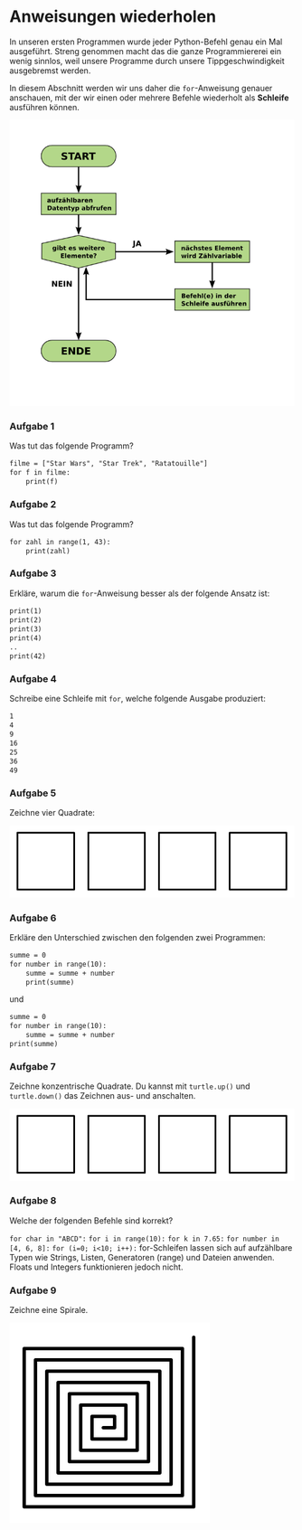 
# Anweisungen wiederholen

In unseren ersten Programmen wurde jeder Python-Befehl genau ein Mal ausgeführt. Streng genommen macht das die ganze Programmiererei ein wenig sinnlos, weil unsere Programme durch unsere Tippgeschwindigkeit ausgebremst werden.

In diesem Abschnitt werden wir uns daher die `for`-Anweisung genauer anschauen, mit der wir einen oder mehrere Befehle wiederholt als **Schleife** ausführen können.

![Schleife](schleife_python.png)

### Aufgabe 1

Was tut das folgende Programm?

    filme = ["Star Wars", "Star Trek", "Ratatouille"]
    for f in filme:
        print(f)

### Aufgabe 2

Was tut das folgende Programm?

    for zahl in range(1, 43):
        print(zahl)


### Aufgabe 3

Erkläre, warum die `for`-Anweisung besser als der folgende Ansatz ist:

    print(1)
    print(2)
    print(3)
    print(4)
    ..
    print(42)


### Aufgabe 4

Schreibe eine Schleife mit `for`, welche folgende Ausgabe produziert:

    1
    4
    9
    16
    25
    36
    49


### Aufgabe 5

Zeichne vier Quadrate:

![](four_squares.svg)

### Aufgabe 6

Erkläre den Unterschied zwischen den folgenden zwei Programmen:

    summe = 0
    for number in range(10):
        summe = summe + number
        print(summe)

und

    summe = 0
    for number in range(10):
        summe = summe + number
    print(summe)


### Aufgabe 7

Zeichne konzentrische Quadrate. Du kannst mit `turtle.up()` und `turtle.down()` das Zeichnen aus- und anschalten.

![](four_squares.svg)



### Aufgabe 8

<quiz name="">
    <question multiple>
        <p>Welche der folgenden Befehle sind korrekt?</p>
        <answer correct><code>for char in "ABCD":</code></answer>
        <answer correct><code>for i in range(10):</code></answer>
        <answer><code>for k in 7.65:</code></answer>
        <answer correct><code>for number in [4, 6, 8]:</code></answer>
        <answer><code>for (i=0; i&lt;10; i++):</code></answer>
        <explanation>for-Schleifen lassen sich auf aufzählbare Typen wie Strings, Listen, Generatoren (range) und Dateien anwenden. Floats und Integers funktionieren jedoch nicht.</explanation>
    </question>
</quiz>


### Aufgabe 9

Zeichne eine Spirale. 

![](square_spiral.svg)
